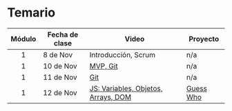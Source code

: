 # Temario

| Módulo | Fecha de clase | Video                                                                                                                  | Proyecto                        |
| :----: | -------------- | ---------------------------------------------------------------------------------------------------------------------- | ------------------------------- |
|   1    | 8 de Nov       | Introducción, Scrum                                                                                                    | n/a                             |
|   1    | 10 de Nov      | [MVP, Git](https://makeitreal.s3.amazonaws.com/videos/83861016190/2021-11-11/7Dr544Lzc.mp4)                            | n/a                             |
|   1    | 11 de Nov      | [Git](https://makeitreal.s3.amazonaws.com/videos/83861016190/2021-11-12/ggvzGJWmW.mp4)                                 | n/a                             |
|   1    | 12 de Nov      | [JS: Variables, Objetos, Arrays, DOM](https://makeitreal.s3.amazonaws.com/videos/83861016190/2021-11-13/0yatHvseF.mp4) | [Guess Who](projects/guess-who) |
